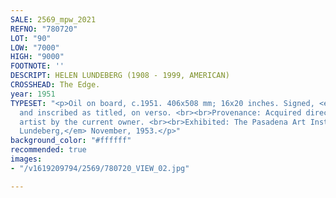 ```yaml
---
SALE: 2569_mpw_2021
REFNO: "780720"
LOT: "90"
LOW: "7000"
HIGH: "9000"
FOOTNOTE: ''
DESCRIPT: HELEN LUNDEBERG (1908 - 1999, AMERICAN)
CROSSHEAD: The Edge.
year: 1951
TYPESET: "<p>Oil on board, c.1951. 406x508 mm; 16x20 inches. Signed, <em>Lundeberg,</em>
  and inscribed as titled, on verso. <br><br>Provenance: Acquired directly from the
  artist by the current owner. <br><br>Exhibited: The Pasadena Art Institute, <em>Helen
  Lundeberg,</em> November, 1953.</p>"
background_color: "#ffffff"
recommended: true
images:
- "/v1619209794/2569/780720_VIEW_02.jpg"

---
```

